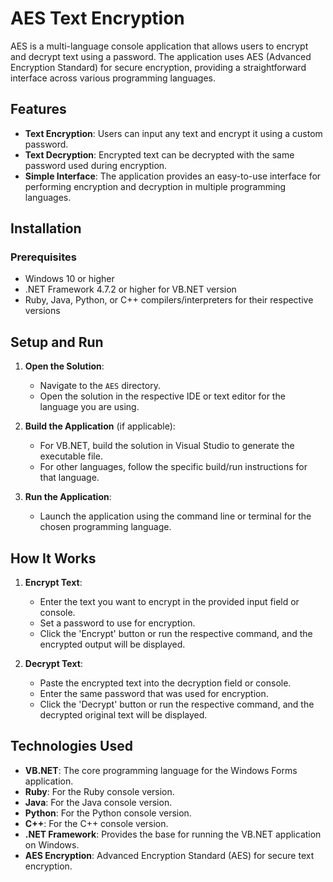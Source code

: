 # AES Text Encryption

AES is a multi-language console application that allows users to encrypt and decrypt text using a password. The application uses AES (Advanced Encryption Standard) for secure encryption, providing a straightforward interface across various programming languages.

## Features

- **Text Encryption**: Users can input any text and encrypt it using a custom password.
- **Text Decryption**: Encrypted text can be decrypted with the same password used during encryption.
- **Simple Interface**: The application provides an easy-to-use interface for performing encryption and decryption in multiple programming languages.

## Installation

### Prerequisites

- Windows 10 or higher
- .NET Framework 4.7.2 or higher for VB.NET version
- Ruby, Java, Python, or C++ compilers/interpreters for their respective versions

## Setup and Run

1. **Open the Solution**:
   - Navigate to the `AES` directory.
   - Open the solution in the respective IDE or text editor for the language you are using.

2. **Build the Application** (if applicable):
   - For VB.NET, build the solution in Visual Studio to generate the executable file.
   - For other languages, follow the specific build/run instructions for that language.

3. **Run the Application**:
   - Launch the application using the command line or terminal for the chosen programming language.

## How It Works

1. **Encrypt Text**:
   - Enter the text you want to encrypt in the provided input field or console.
   - Set a password to use for encryption.
   - Click the 'Encrypt' button or run the respective command, and the encrypted output will be displayed.

2. **Decrypt Text**:
   - Paste the encrypted text into the decryption field or console.
   - Enter the same password that was used for encryption.
   - Click the 'Decrypt' button or run the respective command, and the decrypted original text will be displayed.

## Technologies Used

- **VB.NET**: The core programming language for the Windows Forms application.
- **Ruby**: For the Ruby console version.
- **Java**: For the Java console version.
- **Python**: For the Python console version.
- **C++**: For the C++ console version.
- **.NET Framework**: Provides the base for running the VB.NET application on Windows.
- **AES Encryption**: Advanced Encryption Standard (AES) for secure text encryption.
